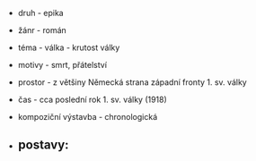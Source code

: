 - druh - epika
- žánr - román
- téma - válka - krutost války
- motivy - smrt, přátelství
- prostor - z většiny Německá strana západní fronty 1. sv. války
- čas - cca poslední rok 1. sv. války (1918)

- kompoziční výstavba - chronologická
- postavy:
	- 